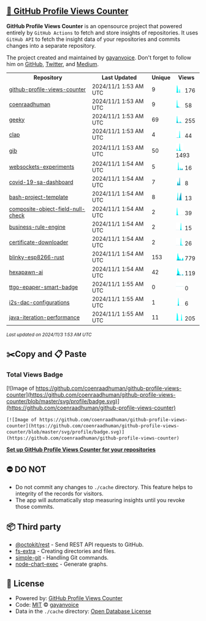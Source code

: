 ## [🚀 GitHub Profile Views Counter](https://github.com/gayanvoice/github-profile-views-counter)
**GitHub Profile Views Counter** is an opensource project that powered entirely by  `GitHub Actions` to fetch and store insights of repositories.
It uses `GitHub API` to fetch the insight data of your repositories and commits changes into a separate repository.

The project created and maintained by [gayanvoice](https://github.com/gayanvoice). Don't forget to follow him on [GitHub](https://github.com/gayanvoice), [Twitter](https://twitter.com/gayanvoice), and [Medium](https://gayanvoice.medium.com/).

<table>
	<tr>
		<th>
			Repository
		</th>
		<th>
			Last Updated
		</th>
		<th>
			Unique
		</th>
		<th>
			Views
		</th>
	</tr>
	<tr>
		<td>
			<a href="https://github.com/coenraadhuman/github-profile-views-counter/tree/master/readme/747650218/year.md">
				github-profile-views-counter
			</a>
		</td>
		<td>
			2024/11/1 1:53 AM UTC
		</td>
		<td>
			9
		</td>
		<td>
			<img alt="Response time graph" src="https://github.com/coenraadhuman/github-profile-views-counter/raw/master/graph/747650218/small/year.png" height="20"> 176
		</td>
	</tr>
	<tr>
		<td>
			<a href="https://github.com/coenraadhuman/github-profile-views-counter/tree/master/readme/556302213/year.md">
				coenraadhuman
			</a>
		</td>
		<td>
			2024/11/1 1:53 AM UTC
		</td>
		<td>
			9
		</td>
		<td>
			<img alt="Response time graph" src="https://github.com/coenraadhuman/github-profile-views-counter/raw/master/graph/556302213/small/year.png" height="20"> 58
		</td>
	</tr>
	<tr>
		<td>
			<a href="https://github.com/coenraadhuman/github-profile-views-counter/tree/master/readme/744475921/year.md">
				geeky
			</a>
		</td>
		<td>
			2024/11/1 1:53 AM UTC
		</td>
		<td>
			69
		</td>
		<td>
			<img alt="Response time graph" src="https://github.com/coenraadhuman/github-profile-views-counter/raw/master/graph/744475921/small/year.png" height="20"> 255
		</td>
	</tr>
	<tr>
		<td>
			<a href="https://github.com/coenraadhuman/github-profile-views-counter/tree/master/readme/615996695/year.md">
				clap
			</a>
		</td>
		<td>
			2024/11/1 1:53 AM UTC
		</td>
		<td>
			4
		</td>
		<td>
			<img alt="Response time graph" src="https://github.com/coenraadhuman/github-profile-views-counter/raw/master/graph/615996695/small/year.png" height="20"> 44
		</td>
	</tr>
	<tr>
		<td>
			<a href="https://github.com/coenraadhuman/github-profile-views-counter/tree/master/readme/613868422/year.md">
				gib
			</a>
		</td>
		<td>
			2024/11/1 1:53 AM UTC
		</td>
		<td>
			50
		</td>
		<td>
			<img alt="Response time graph" src="https://github.com/coenraadhuman/github-profile-views-counter/raw/master/graph/613868422/small/year.png" height="20"> 1493
		</td>
	</tr>
	<tr>
		<td>
			<a href="https://github.com/coenraadhuman/github-profile-views-counter/tree/master/readme/262420384/year.md">
				websockets-experiments
			</a>
		</td>
		<td>
			2024/11/1 1:54 AM UTC
		</td>
		<td>
			5
		</td>
		<td>
			<img alt="Response time graph" src="https://github.com/coenraadhuman/github-profile-views-counter/raw/master/graph/262420384/small/year.png" height="20"> 16
		</td>
	</tr>
	<tr>
		<td>
			<a href="https://github.com/coenraadhuman/github-profile-views-counter/tree/master/readme/249761940/year.md">
				covid-19-sa-dashboard
			</a>
		</td>
		<td>
			2024/11/1 1:54 AM UTC
		</td>
		<td>
			7
		</td>
		<td>
			<img alt="Response time graph" src="https://github.com/coenraadhuman/github-profile-views-counter/raw/master/graph/249761940/small/year.png" height="20"> 8
		</td>
	</tr>
	<tr>
		<td>
			<a href="https://github.com/coenraadhuman/github-profile-views-counter/tree/master/readme/426155262/year.md">
				bash-project-template
			</a>
		</td>
		<td>
			2024/11/1 1:54 AM UTC
		</td>
		<td>
			8
		</td>
		<td>
			<img alt="Response time graph" src="https://github.com/coenraadhuman/github-profile-views-counter/raw/master/graph/426155262/small/year.png" height="20"> 13
		</td>
	</tr>
	<tr>
		<td>
			<a href="https://github.com/coenraadhuman/github-profile-views-counter/tree/master/readme/380290295/year.md">
				composite-object-field-null-check
			</a>
		</td>
		<td>
			2024/11/1 1:54 AM UTC
		</td>
		<td>
			2
		</td>
		<td>
			<img alt="Response time graph" src="https://github.com/coenraadhuman/github-profile-views-counter/raw/master/graph/380290295/small/year.png" height="20"> 39
		</td>
	</tr>
	<tr>
		<td>
			<a href="https://github.com/coenraadhuman/github-profile-views-counter/tree/master/readme/370300711/year.md">
				business-rule-engine
			</a>
		</td>
		<td>
			2024/11/1 1:54 AM UTC
		</td>
		<td>
			2
		</td>
		<td>
			<img alt="Response time graph" src="https://github.com/coenraadhuman/github-profile-views-counter/raw/master/graph/370300711/small/year.png" height="20"> 15
		</td>
	</tr>
	<tr>
		<td>
			<a href="https://github.com/coenraadhuman/github-profile-views-counter/tree/master/readme/343673171/year.md">
				certificate-downloader
			</a>
		</td>
		<td>
			2024/11/1 1:54 AM UTC
		</td>
		<td>
			2
		</td>
		<td>
			<img alt="Response time graph" src="https://github.com/coenraadhuman/github-profile-views-counter/raw/master/graph/343673171/small/year.png" height="20"> 26
		</td>
	</tr>
	<tr>
		<td>
			<a href="https://github.com/coenraadhuman/github-profile-views-counter/tree/master/readme/326823375/year.md">
				blinky-esp8266-rust
			</a>
		</td>
		<td>
			2024/11/1 1:54 AM UTC
		</td>
		<td>
			153
		</td>
		<td>
			<img alt="Response time graph" src="https://github.com/coenraadhuman/github-profile-views-counter/raw/master/graph/326823375/small/year.png" height="20"> 779
		</td>
	</tr>
	<tr>
		<td>
			<a href="https://github.com/coenraadhuman/github-profile-views-counter/tree/master/readme/229612747/year.md">
				hexapawn-ai
			</a>
		</td>
		<td>
			2024/11/1 1:54 AM UTC
		</td>
		<td>
			42
		</td>
		<td>
			<img alt="Response time graph" src="https://github.com/coenraadhuman/github-profile-views-counter/raw/master/graph/229612747/small/year.png" height="20"> 119
		</td>
	</tr>
	<tr>
		<td>
			<a href="https://github.com/coenraadhuman/github-profile-views-counter/tree/master/readme/230338574/year.md">
				ttgo-epaper-smart-badge
			</a>
		</td>
		<td>
			2024/11/1 1:55 AM UTC
		</td>
		<td>
			0
		</td>
		<td>
			<img alt="Response time graph" src="https://github.com/coenraadhuman/github-profile-views-counter/raw/master/graph/230338574/small/year.png" height="20"> 0
		</td>
	</tr>
	<tr>
		<td>
			<a href="https://github.com/coenraadhuman/github-profile-views-counter/tree/master/readme/179843590/year.md">
				i2s-dac-configurations
			</a>
		</td>
		<td>
			2024/11/1 1:55 AM UTC
		</td>
		<td>
			1
		</td>
		<td>
			<img alt="Response time graph" src="https://github.com/coenraadhuman/github-profile-views-counter/raw/master/graph/179843590/small/year.png" height="20"> 6
		</td>
	</tr>
	<tr>
		<td>
			<a href="https://github.com/coenraadhuman/github-profile-views-counter/tree/master/readme/749360667/year.md">
				java-iteration-performance
			</a>
		</td>
		<td>
			2024/11/1 1:55 AM UTC
		</td>
		<td>
			11
		</td>
		<td>
			<img alt="Response time graph" src="https://github.com/coenraadhuman/github-profile-views-counter/raw/master/graph/749360667/small/year.png" height="20"> 205
		</td>
	</tr>
</table>

<small><i>Last updated on 2024/11/3 1:53 AM UTC</i></small>

## ✂️Copy and 📋 Paste
### Total Views Badge
[![Image of https://github.com/coenraadhuman/github-profile-views-counter](https://github.com/coenraadhuman/github-profile-views-counter/blob/master/svg/profile/badge.svg)](https://github.com/coenraadhuman/github-profile-views-counter)

```readme
[![Image of https://github.com/coenraadhuman/github-profile-views-counter](https://github.com/coenraadhuman/github-profile-views-counter/blob/master/svg/profile/badge.svg)](https://github.com/coenraadhuman/github-profile-views-counter)
```
[**Set up GitHub Profile Views Counter for your repositories**](https://github.com/gayanvoice/github-profile-views-counter)
## ⛔ DO NOT
- Do not commit any changes to `./cache` directory. This feature helps to integrity of the records for visitors.
- The app will automatically stop measuring insights until you revoke those commits.
## 📦 Third party

- [@octokit/rest](https://www.npmjs.com/package/@octokit/rest) - Send REST API requests to GitHub.
- [fs-extra](https://www.npmjs.com/package/fs-extra) - Creating directories and files.
- [simple-git](https://www.npmjs.com/package/simple-git) - Handling Git commands.
- [node-chart-exec](https://www.npmjs.com/package/node-chart-exec) - Generate graphs.
## 📄 License
- Powered by: [GitHub Profile Views Counter](https://github.com/gayanvoice/github-profile-views-counter)
- Code: [MIT](./LICENSE) © [gayanvoice](https://github.com/gayanvoice)
- Data in the `./cache` directory: [Open Database License](https://opendatacommons.org/licenses/odbl/1-0/)